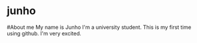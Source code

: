 # junho

#About me
My name is Junho I'm a university student.  This is my first time using github. I'm very excited. 
